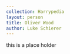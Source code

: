 ```yaml
---
collection: Harrypedia
layout: person
title: Oliver Wood
author: Luke Schierer
---
```


this is a place holder
